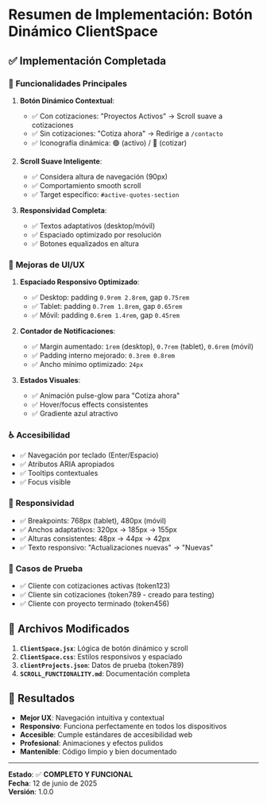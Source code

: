 # Resumen de Implementación: Botón Dinámico ClientSpace

## ✅ **Implementación Completada**

### 🎯 **Funcionalidades Principales**
1. **Botón Dinámico Contextual**:
   - ✅ Con cotizaciones: "Proyectos Activos" → Scroll suave a cotizaciones
   - ✅ Sin cotizaciones: "Cotiza ahora" → Redirige a `/contacto`
   - ✅ Iconografía dinámica: 🟢 (activo) / 💬 (cotizar)

2. **Scroll Suave Inteligente**:
   - ✅ Considera altura de navegación (90px)
   - ✅ Comportamiento smooth scroll
   - ✅ Target específico: `#active-quotes-section`

3. **Responsividad Completa**:
   - ✅ Textos adaptativos (desktop/móvil)
   - ✅ Espaciado optimizado por resolución
   - ✅ Botones equalizados en altura

### 🎨 **Mejoras de UI/UX**
1. **Espaciado Responsivo Optimizado**:
   - ✅ Desktop: padding `0.9rem 2.8rem`, gap `0.75rem`
   - ✅ Tablet: padding `0.7rem 1.8rem`, gap `0.65rem`
   - ✅ Móvil: padding `0.6rem 1.4rem`, gap `0.45rem`

2. **Contador de Notificaciones**:
   - ✅ Margin aumentado: `1rem` (desktop), `0.7rem` (tablet), `0.6rem` (móvil)
   - ✅ Padding interno mejorado: `0.3rem 0.8rem`
   - ✅ Ancho mínimo optimizado: `24px`

3. **Estados Visuales**:
   - ✅ Animación pulse-glow para "Cotiza ahora"
   - ✅ Hover/focus effects consistentes
   - ✅ Gradiente azul atractivo

### ♿ **Accesibilidad**
- ✅ Navegación por teclado (Enter/Espacio)
- ✅ Atributos ARIA apropiados
- ✅ Tooltips contextuales
- ✅ Focus visible

### 📱 **Responsividad**
- ✅ Breakpoints: 768px (tablet), 480px (móvil)
- ✅ Anchos adaptativos: 320px → 185px → 155px
- ✅ Alturas consistentes: 48px → 44px → 42px
- ✅ Texto responsivo: "Actualizaciones nuevas" → "Nuevas"

### 🧪 **Casos de Prueba**
- ✅ Cliente con cotizaciones activas (token123)
- ✅ Cliente sin cotizaciones (token789 - creado para testing)
- ✅ Cliente con proyecto terminado (token456)

## 📁 **Archivos Modificados**
1. **`ClientSpace.jsx`**: Lógica de botón dinámico y scroll
2. **`ClientSpace.css`**: Estilos responsivos y espaciado
3. **`clientProjects.json`**: Datos de prueba (token789)
4. **`SCROLL_FUNCTIONALITY.md`**: Documentación completa

## 🎉 **Resultados**
- **Mejor UX**: Navegación intuitiva y contextual
- **Responsivo**: Funciona perfectamente en todos los dispositivos
- **Accesible**: Cumple estándares de accesibilidad web
- **Profesional**: Animaciones y efectos pulidos
- **Mantenible**: Código limpio y bien documentado

---

**Estado**: ✅ **COMPLETO Y FUNCIONAL**  
**Fecha**: 12 de junio de 2025  
**Versión**: 1.0.0
